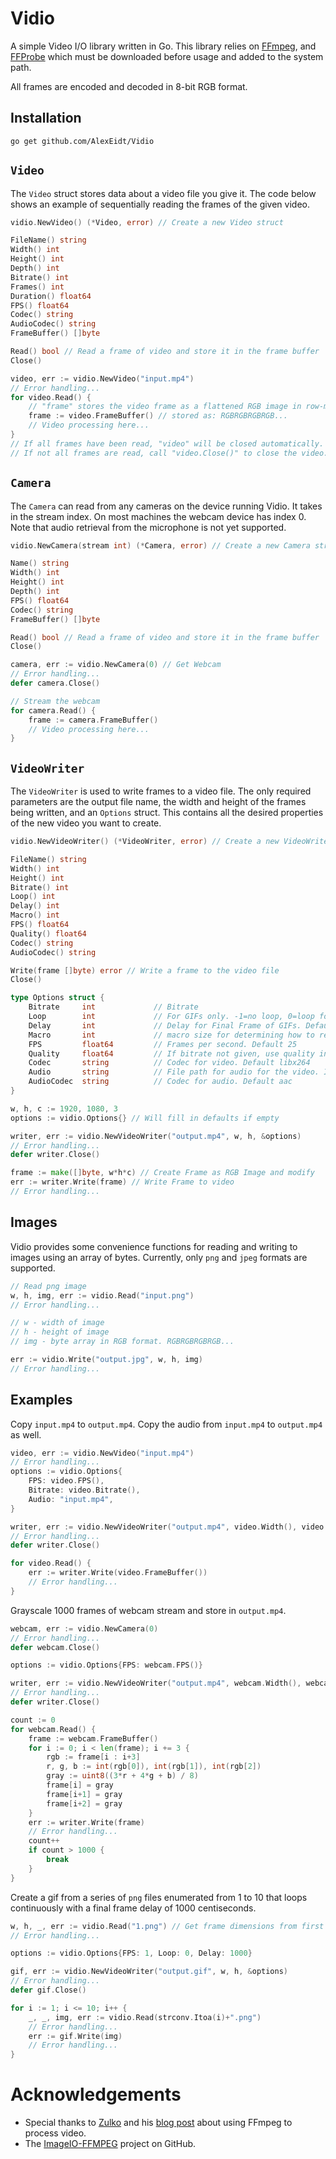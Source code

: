 # Vidio

A simple Video I/O library written in Go. This library relies on [FFmpeg](https://www.ffmpeg.org/), and [FFProbe](https://www.ffmpeg.org/) which must be downloaded before usage and added to the system path.

All frames are encoded and decoded in 8-bit RGB format.

## Installation

```
go get github.com/AlexEidt/Vidio
```

## `Video`

The `Video` struct stores data about a video file you give it. The code below shows an example of sequentially reading the frames of the given video.

```go
vidio.NewVideo() (*Video, error) // Create a new Video struct

FileName() string
Width() int
Height() int
Depth() int
Bitrate() int
Frames() int
Duration() float64
FPS() float64
Codec() string
AudioCodec() string
FrameBuffer() []byte

Read() bool // Read a frame of video and store it in the frame buffer
Close()
```

```go
video, err := vidio.NewVideo("input.mp4")
// Error handling...
for video.Read() {
	// "frame" stores the video frame as a flattened RGB image in row-major order
	frame := video.FrameBuffer() // stored as: RGBRGBRGBRGB...
	// Video processing here...
}
// If all frames have been read, "video" will be closed automatically.
// If not all frames are read, call "video.Close()" to close the video.
```

## `Camera`

The `Camera` can read from any cameras on the device running Vidio. It takes in the stream index. On most machines the webcam device has index 0. Note that audio retrieval from the microphone is not yet supported.

```go
vidio.NewCamera(stream int) (*Camera, error) // Create a new Camera struct

Name() string
Width() int
Height() int
Depth() int
FPS() float64
Codec() string
FrameBuffer() []byte

Read() bool // Read a frame of video and store it in the frame buffer
Close()
```

```go
camera, err := vidio.NewCamera(0) // Get Webcam
// Error handling...
defer camera.Close()

// Stream the webcam
for camera.Read() {
	frame := camera.FrameBuffer()
	// Video processing here...
}
```

## `VideoWriter`

The `VideoWriter` is used to write frames to a video file. The only required parameters are the output file name, the width and height of the frames being written, and an `Options` struct. This contains all the desired properties of the new video you want to create.

```go
vidio.NewVideoWriter() (*VideoWriter, error) // Create a new VideoWriter struct

FileName() string
Width() int
Height() int
Bitrate() int
Loop() int
Delay() int
Macro() int
FPS() float64
Quality() float64
Codec() string
AudioCodec() string

Write(frame []byte) error // Write a frame to the video file
Close()
```

```go
type Options struct {
	Bitrate     int             // Bitrate
	Loop        int             // For GIFs only. -1=no loop, 0=loop forever, >0=loop n times
	Delay       int             // Delay for Final Frame of GIFs. Default -1 (Use same delay as previous frame)
	Macro       int             // macro size for determining how to resize frames for codecs. Default 16
	FPS         float64         // Frames per second. Default 25
	Quality     float64         // If bitrate not given, use quality instead. Must be between 0 and 1. 0:best, 1:worst
	Codec       string          // Codec for video. Default libx264
	Audio       string          // File path for audio for the video. If no audio, audio=""
	AudioCodec  string          // Codec for audio. Default aac
}
```

```go
w, h, c := 1920, 1080, 3
options := vidio.Options{} // Will fill in defaults if empty

writer, err := vidio.NewVideoWriter("output.mp4", w, h, &options)
// Error handling...
defer writer.Close()

frame := make([]byte, w*h*c) // Create Frame as RGB Image and modify
err := writer.Write(frame) // Write Frame to video
// Error handling...
```

## Images

Vidio provides some convenience functions for reading and writing to images using an array of bytes. Currently, only `png` and `jpeg` formats are supported.

```go
// Read png image
w, h, img, err := vidio.Read("input.png")
// Error handling...

// w - width of image
// h - height of image
// img - byte array in RGB format. RGBRGBRGBRGB...

err := vidio.Write("output.jpg", w, h, img)
// Error handling...
```

## Examples

Copy `input.mp4` to `output.mp4`. Copy the audio from `input.mp4` to `output.mp4` as well.

```go
video, err := vidio.NewVideo("input.mp4")
// Error handling...
options := vidio.Options{
	FPS: video.FPS(),
	Bitrate: video.Bitrate(),
	Audio: "input.mp4",
}

writer, err := vidio.NewVideoWriter("output.mp4", video.Width(), video.Height(), &options)
// Error handling...
defer writer.Close()

for video.Read() {
    err := writer.Write(video.FrameBuffer())
	// Error handling...
}
```

Grayscale 1000 frames of webcam stream and store in `output.mp4`.

```go
webcam, err := vidio.NewCamera(0)
// Error handling...
defer webcam.Close()

options := vidio.Options{FPS: webcam.FPS()}

writer, err := vidio.NewVideoWriter("output.mp4", webcam.Width(), webcam.Height(), &options)
// Error handling...
defer writer.Close()

count := 0
for webcam.Read() {
	frame := webcam.FrameBuffer()
	for i := 0; i < len(frame); i += 3 {
		rgb := frame[i : i+3]
		r, g, b := int(rgb[0]), int(rgb[1]), int(rgb[2])
		gray := uint8((3*r + 4*g + b) / 8)
		frame[i] = gray
		frame[i+1] = gray
		frame[i+2] = gray
	}
	err := writer.Write(frame)
	// Error handling...
	count++
	if count > 1000 {
		break
	}
}
```

Create a gif from a series of `png` files enumerated from 1 to 10 that loops continuously with a final frame delay of 1000 centiseconds.

```go
w, h, _, err := vidio.Read("1.png") // Get frame dimensions from first image
// Error handling...

options := vidio.Options{FPS: 1, Loop: 0, Delay: 1000}

gif, err := vidio.NewVideoWriter("output.gif", w, h, &options)
// Error handling...
defer gif.Close()

for i := 1; i <= 10; i++ {
	_, _, img, err := vidio.Read(strconv.Itoa(i)+".png")
	// Error handling...
	err := gif.Write(img)
	// Error handling...
}
```

# Acknowledgements

* Special thanks to [Zulko](http://zulko.github.io/) and his [blog post](http://zulko.github.io/blog/2013/09/27/read-and-write-video-frames-in-python-using-ffmpeg/) about using FFmpeg to process video.
* The [ImageIO-FFMPEG](https://github.com/imageio/imageio-ffmpeg/) project on GitHub.